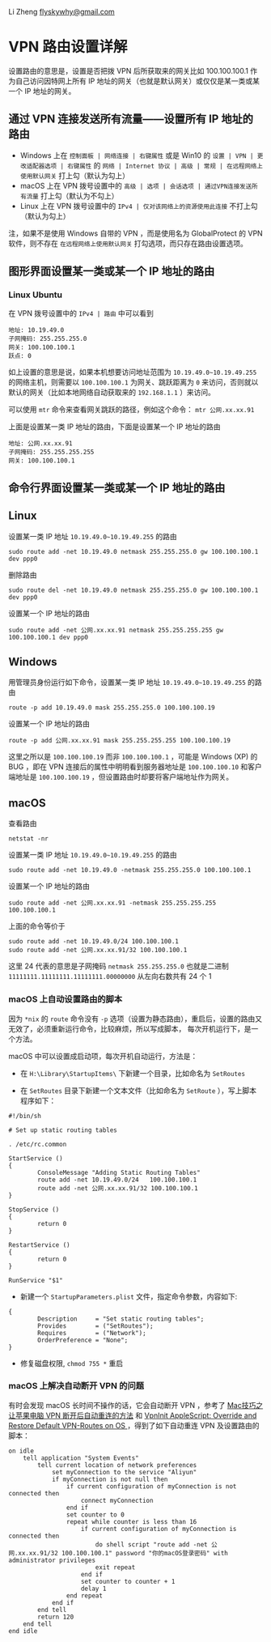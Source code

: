 Li Zheng <flyskywhy@gmail.com>

# VPN 路由设置详解
设置路由的意思是，设置是否把拨 VPN 后所获取来的网关比如 100.100.100.1 作为自己访问因特网上所有 IP 地址的网关（也就是默认网关）或仅仅是某一类或某一个 IP 地址的网关。

## 通过 VPN 连接发送所有流量——设置所有 IP 地址的路由
* Windows 上在 `控制面板 | 网络连接 | 右键属性` 或是 Win10 的 `设置 | VPN | 更改适配器选项 | 右键属性` 的 `网络 | Internet 协议 | 高级 | 常规 | 在远程网络上使用默认网关` 打上勾（默认为勾上）
* macOS 上在 VPN 拨号设置中的 `高级 | 选项 | 会话选项 | 通过VPN连接发送所有流量` 打上勾（默认为不勾上）
* Linux 上在 VPN 拨号设置中的 `IPv4 | 仅对该网络上的资源使用此连接` 不打上勾（默认为勾上）

注，如果不是使用 Windows 自带的 VPN ，而是使用名为 GlobalProtect 的 VPN 软件，则不存在 `在远程网络上使用默认网关` 打勾选项，而只存在路由设置选项。

## 图形界面设置某一类或某一个 IP 地址的路由

### Linux Ubuntu
在 VPN 拨号设置中的 `IPv4 | 路由` 中可以看到
```
地址: 10.19.49.0
子网掩码: 255.255.255.0
网关: 100.100.100.1
跃点: 0
```
如上设置的意思是说，如果本机想要访问地址范围为 `10.19.49.0~10.19.49.255` 的网络主机，则需要以 `100.100.100.1` 为网关、跳跃距离为 `0` 来访问，否则就以默认的网关（比如本地网络自动获取来的 `192.168.1.1` ）来访问。

可以使用 `mtr` 命令来查看网关跳跃的路径，例如这个命令： `mtr 公网.xx.xx.91`

上面是设置某一类 IP 地址的路由，下面是设置某一个 IP 地址的路由
```
地址: 公网.xx.xx.91
子网掩码: 255.255.255.255
网关: 100.100.100.1
```

## 命令行界面设置某一类或某一个 IP 地址的路由
## Linux

设置某一类 IP 地址 `10.19.49.0~10.19.49.255` 的路由

    sudo route add -net 10.19.49.0 netmask 255.255.255.0 gw 100.100.100.1 dev ppp0

删除路由

    sudo route del -net 10.19.49.0 netmask 255.255.255.0 gw 100.100.100.1 dev ppp0

设置某一个 IP 地址的路由

    sudo route add -net 公网.xx.xx.91 netmask 255.255.255.255 gw 100.100.100.1 dev ppp0

## Windows

用管理员身份运行如下命令，设置某一类 IP 地址 `10.19.49.0~10.19.49.255` 的路由

    route -p add 10.19.49.0 mask 255.255.255.0 100.100.100.19

设置某一个 IP 地址的路由

    route -p add 公网.xx.xx.91 mask 255.255.255.255 100.100.100.19

这里之所以是 `100.100.100.19` 而非 `100.100.100.1` ，可能是 Windows (XP) 的 BUG ，即在 VPN 连接后的属性中明明看到服务器地址是 `100.100.100.10` 和客户端地址是 `100.100.100.19` ，但设置路由时却要将客户端地址作为网关。

## macOS

查看路由

    netstat -nr

设置某一类 IP 地址 `10.19.49.0~10.19.49.255` 的路由

    sudo route add -net 10.19.49.0 -netmask 255.255.255.0 100.100.100.1

设置某一个 IP 地址的路由

    sudo route add -net 公网.xx.xx.91 -netmask 255.255.255.255 100.100.100.1

上面的命令等价于

    sudo route add -net 10.19.49.0/24 100.100.100.1
    sudo route add -net 公网.xx.xx.91/32 100.100.100.1

这里 24 代表的意思是子网掩码 `netmask 255.255.255.0` 也就是二进制 `11111111.11111111.11111111.00000000` 从左向右数共有 24 个 1

### macOS 上自动设置路由的脚本
因为 `*nix` 的 `route` 命令没有 `-p` 选项（设置为静态路由），重启后，设置的路由又无效了，必须重新运行命令，比较麻烦，所以写成脚本， 每次开机运行下，是一个方法。

macOS 中可以设置成启动项，每次开机自动运行，方法是：

* 在 `H:\Library\StartupItems\` 下新建一个目录，比如命名为 `SetRoutes`

* 在 `SetRoutes` 目录下新建一个文本文件（比如命名为 `SetRoute` ），写上脚本程序如下：

```
#!/bin/sh

# Set up static routing tables

. /etc/rc.common

StartService ()
{
        ConsoleMessage "Adding Static Routing Tables"
        route add -net 10.19.49.0/24   100.100.100.1
        route add -net 公网.xx.xx.91/32 100.100.100.1
}

StopService ()
{
        return 0
}

RestartService ()
{
        return 0
}

RunService "$1"
```

* 新建一个 `StartupParameters.plist` 文件，指定命令参数，内容如下:
```
{
        Description     = "Set static routing tables";
        Provides        = ("SetRoutes");
        Requires        = ("Network");
        OrderPreference = "None";
}
```

* 修复磁盘权限, `chmod 755 *` 重启

### macOS 上解决自动断开 VPN 的问题
有时会发现 macOS 长时间不操作的话，它会自动断开 VPN ，参考了 [Mac技巧之让苹果电脑 VPN 断开后自动重连的方法](http://www.mac52ipod.cn/post/get-vpn-to-auto-reconnect-on-mac-os-x-by-applescript.php) 和 [VpnInit AppleScript: Override and Restore Default VPN-Routes on OS ](http://phaq.phunsites.net/2011/12/29/vpninit-applescript-override-and-restore-default-vpn-routes-on-os-x/) ，得到了如下自动重连 VPN 及设置路由的脚本：
```
on idle
    tell application "System Events"
        tell current location of network preferences
            set myConnection to the service "Aliyun"
            if myConnection is not null then
                if current configuration of myConnection is not connected then
                    connect myConnection
                end if
                set counter to 0
                repeat while counter is less than 16
                    if current configuration of myConnection is connected then
                        do shell script "route add -net 公网.xx.xx.91/32 100.100.100.1" password "你的macOS登录密码" with administrator privileges
                        exit repeat
                    end if
                    set counter to counter + 1
                    delay 1
                end repeat
            end if
        end tell
        return 120
    end tell
end idle
```
